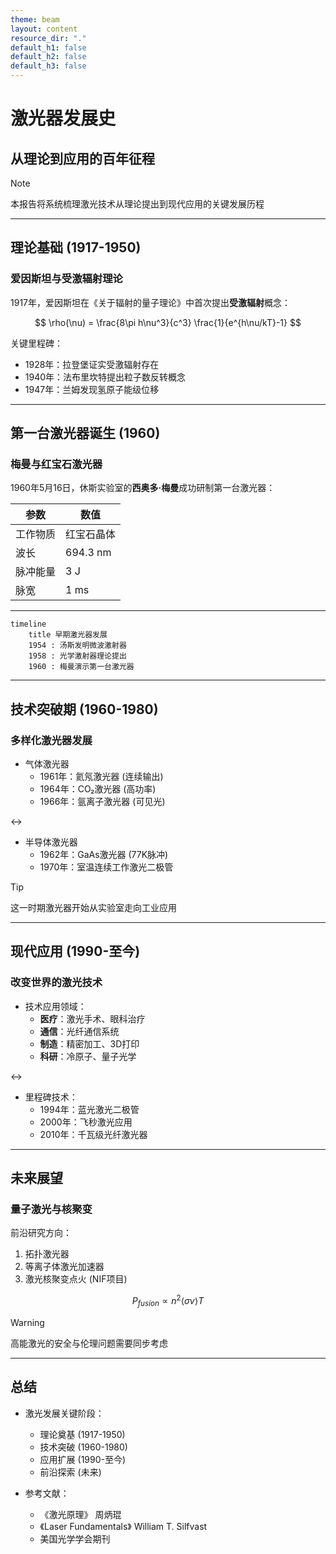 ```yaml
---
theme: beam
layout: content
resource_dir: "."
default_h1: false
default_h2: false
default_h3: false
---
```


# 激光器发展史
## 从理论到应用的百年征程

> [!NOTE]
> 本报告将系统梳理激光技术从理论提出到现代应用的关键发展历程

---

## 理论基础 (1917-1950)
### 爱因斯坦与受激辐射理论

1917年，爱因斯坦在《关于辐射的量子理论》中首次提出**受激辐射**概念：

$$
\rho(\nu) = \frac{8\pi h\nu^3}{c^3} \frac{1}{e^{h\nu/kT}-1}
$$

关键里程碑：
- 1928年：拉登堡证实受激辐射存在
- 1940年：法布里坎特提出粒子数反转概念
- 1947年：兰姆发现氢原子能级位移

---

## 第一台激光器诞生 (1960)
### 梅曼与红宝石激光器

1960年5月16日，休斯实验室的**西奥多·梅曼**成功研制第一台激光器：

| 参数 | 数值 |
|------|------|
| 工作物质 | 红宝石晶体 |
| 波长 | 694.3 nm |
| 脉冲能量 | 3 J |
| 脉宽 | 1 ms |

---

```mermaid
timeline
    title 早期激光器发展
    1954 : 汤斯发明微波激射器
    1958 : 光学激射器理论提出
    1960 : 梅曼演示第一台激光器
```

---

## 技术突破期 (1960-1980)
### 多样化激光器发展


- 气体激光器
    - 1961年：氦氖激光器 (连续输出)
    - 1964年：CO₂激光器 (高功率)
    - 1966年：氩离子激光器 (可见光)

<->

- 半导体激光器
    - 1962年：GaAs激光器 (77K脉冲)
    - 1970年：室温连续工作激光二极管

> [!TIP]
> 这一时期激光器开始从实验室走向工业应用

---

## 现代应用 (1990-至今)
### 改变世界的激光技术

- 技术应用领域：
    - **医疗**：激光手术、眼科治疗
    - **通信**：光纤通信系统
    - **制造**：精密加工、3D打印
    - **科研**：冷原子、量子光学

<->
- 里程碑技术：
    - 1994年：蓝光激光二极管
    - 2000年：飞秒激光应用
    - 2010年：千瓦级光纤激光器


---

## 未来展望
### 量子激光与核聚变

前沿研究方向：
1. 拓扑激光器
2. 等离子体激光加速器
3. 激光核聚变点火 (NIF项目)

$$
P_{fusion} \propto n^2 \langle \sigma v \rangle T
$$

> [!WARNING]
> 高能激光的安全与伦理问题需要同步考虑

---

## 总结

- 激光发展关键阶段：
    - 理论奠基 (1917-1950)
    - 技术突破 (1960-1980)
    - 应用扩展 (1990-至今)
    - 前沿探索 (未来)

- 参考文献：
    - 《激光原理》 周炳琨
    - 《Laser Fundamentals》 William T. Silfvast
    - 美国光学学会期刊
